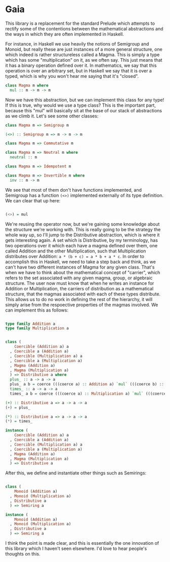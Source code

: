 # Gaia

This library is a replacement for the standard Prelude which attempts to
rectify some of the contentions between the mathematical abstractions and
the ways in which they are often implemented in Haskell.

For instance, in Haskell we use heavily the notions of Semigroup and Monoid,
but really these are just instances of a more general structure, one which
indeed is rather structureless called a Magma. This is simply a type which
has some "multiplication" on it, as we often say. This just means that it
has a binary operation defined over it. In mathematics, we say that this
operation is over an arbitrary set, but in Haskell we say that it is over
a typed, which is why you won't hear me saying that it's "closed".

```Haskell
class Magma m where
  mul :: m -> m -> m

```

Now we have this abstraction, but we can implement this class for any type!
If this is true, why would we use a type class? This is the important part,
because this "mul" will basically sit at the base of our stack of abstractions
as we climb it. Let's see some other classes:

```Haskell
class Magma m => Semigroup m

(<>) :: Semigroup m => m -> m -> m

class Magma m => Commutative m

class Magma m => Neutral m where
  neutral :: m

class Magma m => Idempotent m

class Magma m => Invertible m where
  inv :: m -> m
```

We see that most of them don't have functions implemented, and Semigroup has a
function `(<>)` implemented externally of its type definition. We can clear that
up here:

```Haskell

(<>) = mul

```

We're reusing the operator now, but we're gaining some knowledge about the structure
we're working with. This is really going to be the strategy the whole way up, so I'll
jump to the Distributive abstraction, which is where it gets interesting again. A set
which is Distributive, by my terminology, has two operations over it which each have a
magma defined over them, one called Addition and the other Multiplication, such that
Multiplication distributes over Addition: `a * (b + c) = a * b + a * c`. In order to
accomplish this in Haskell, we need to take a step back and think, as we can't have two
different instances of Magma for any given class. That's when we have to think about
the mathematical concept of "carrier", which refers to the set associated with any given
magma, group, or algebraic structure. The user now must know that when he writes an instance
for Addition or Multiplication, the carriers of distribution as a mathematical structure, that
the magmas associated with each of these types distribute. This allows us to do no work in
defining the rest of the hierarchy, it will simply arise from the respoective properties of
the magmas involved. We can implement this as follows:

```Haskell

type family Addition a
type family Multiplication a


class (
    Coercible (Addition a) a
  , Coercible a (Addition a)
  , Coercible (Multiplication a) a
  , Coercible a (Multiplication a)
  , Magma (Addition a)
  , Magma (Multiplication a)
  ) => Distributive a where
  plus_ :: a -> a -> a
  plus_ a b = coerce (((coerce a) :: Addition a) `mul` (((coerce b) :: Addition a)))
  times_ :: a -> a -> a
  times_ a b = coerce (((coerce a) :: Multiplication a) `mul` (((coerce b) :: Multiplication a)))

(+) :: Distributive a => a -> a -> a
(+) = plus_

(*) :: Distributive a => a -> a -> a
(*) = times_

instance (
    Coercible (Addition a) a
  , Coercible a (Addition a)
  , Coercible (Multiplication a) a
  , Coercible a (Multiplication a)
  , Magma (Addition a)
  , Magma (Multiplication a)
  ) => Distributive a

```

After this, we define and instantiate other things such as Semirings:

```Haskell

class (
    Monoid (Addition a)
  , Monoid (Multiplication a)
  , Distributive a
  ) => Semiring a

instance (
    Monoid (Addition a)
  , Monoid (Multiplication a)
  , Distributive a
  ) => Semiring a

```

I think the point is made clear, and this is essentially the one innovation of this
library which I haven't seen elsewhere. I'd love to hear people's thoughts on this. 
